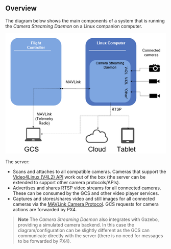 ## Overview

The diagram below shows the main components of a system that is running the *Camera Streaming Daemon* on a Linux companion computer.

![Camera streaming daemon overview](../../assets/camera_streaming_daemon_overview.png)

The server:

* Scans and attaches to all compatible cameras. Cameras that support the [Video4Linux (V4L2) API](https://linuxtv.org/downloads/v4l-dvb-apis/uapi/v4l/v4l2.html) work out of the box (the server can be extended to support other camera protocols/APIs).
* Advertises and shares RTSP video streams for all connected cameras. These can be consumed by the GCS and other video player services.
* Captures and stores/shares video and still images for all connected cameras via the [MAVLink Camera Protocol](https://mavlink.io/en/protocol/camera.html). GCS requests for camera actions are forwarded by PX4. 

> **Note** The *Camera Streaming Daemon* also integrates with Gazebo, providing a simulated camera backend. In this case the diagram/configuration can be slightly different as the GCS can communicate directly with the server (there is no need for messages to be forwarded by PX4).